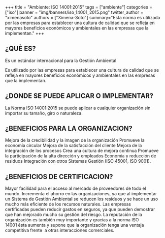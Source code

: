 +++
title = "Ambiente: ISO 14001:2015"
tags = ["ambiente"]
categories = ["iso"]
banner = "img/banners/iso_14001_2015.png"
twitter_author = "ximenasoto"
authors = ["Ximena-Soto"]
summary="Esta norma es utilizada por las empresas para establecer una cultura de calidad que se refleja en mayores beneficios económicos y ambientales en las empresas que la implementan."
+++

## ¿QUÈ ES?
Es un estándar internacional para la Gestión Ambiental 

Es utilizado por las empresas para establecer una cultura de calidad que se refleja en mayores beneficios económicos y ambientales en las empresas que la implementan.

## ¿DONDE SE PUEDE APLICAR O IMPLEMENTAR?
La Norma ISO 14001:2015 se puede aplicar a cualquier organización sin importar su tamaño, giro o naturaleza.

## ¿BENEFICIOS PARA LA ORGANIZACION?
Mejora de la credibilidad y la imagen de la organización
Promueve la economía circular
Mejora de la satisfacción del cliente
Mejora de la integración de los procesos
Crea una cultura de mejora continua
Promueve la participación de la alta dirección y empleados
Economía y reducción de residuos
Integración con otros Sistemas Gestión (ISO 45001, ISO 9001). 

## ¿BENEFICIOS DE CERTIFICACION?
Mayor facilidad para el acceso al mercado de proveedores de todo el mundo. 
Incrementa el ahorro en las organizaciones, ya que al implementar un Sistema de Gestión Ambiental se reducen los residuos y se hace un uso mucho más eficiente de los recursos naturales. 
Las empresas certificadas pueden reducir gastos en seguros, ya que pueden demostrar que han mejorado mucho su gestión del riesgo. 
La reputación de la organización es también muy importante y gracias a la norma ISO 14001 ésta aumenta y supone que la organización tenga una ventaja competitiva frente  a otras interacciones comerciales.
